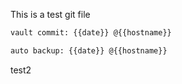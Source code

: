 This is a test git file

```sh
vault commit: {{date}} @{{hostname}}
```

```sh
auto backup: {{date}} @{{hostname}}
```

test2